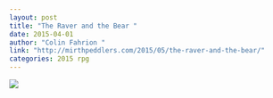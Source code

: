 ```yaml
---
layout: post
title: "The Raver and the Bear "
date: 2015-04-01
author: "Colin Fahrion "
link: "http://mirthpeddlers.com/2015/05/the-raver-and-the-bear/"
categories: 2015 rpg
---
```

![]({{site.url}}/2015images/TheRaverandtheBear.jpg)
